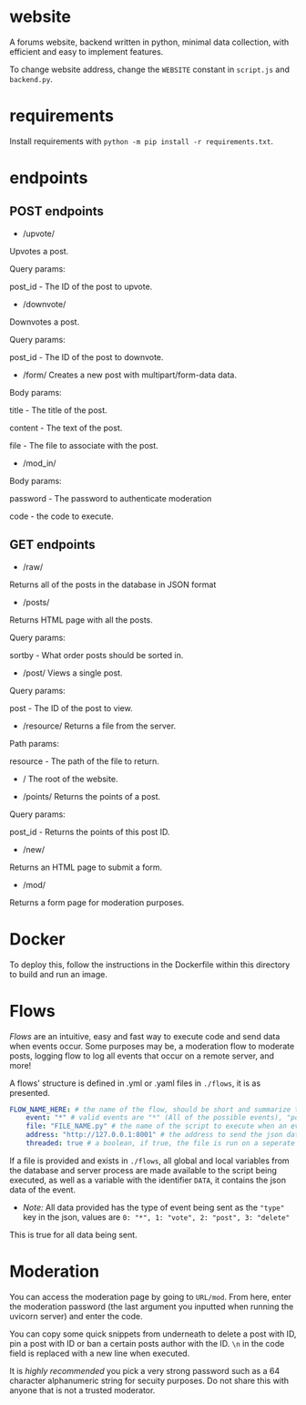 # website
A forums website, backend written in python, minimal data collection, with efficient and easy to implement features.

To change website address, change the `WEBSITE` constant in `script.js` and `backend.py`.

# requirements
Install requirements with `python -m pip install -r requirements.txt`.

# endpoints
## POST endpoints

* /upvote/

Upvotes a post.

Query params:

post_id - The ID of the post to upvote.

* /downvote/

Downvotes a post.

Query params:

post_id - The ID of the post to downvote.


* /form/
Creates a new post with multipart/form-data data.

Body params:

title - The title of the post.

content - The text of the post.

file - The file to associate with the post.

* /mod_in/

Body params:

password - The password to authenticate moderation

code - the code to execute.

## GET endpoints

* /raw/

Returns all of the posts in the database in JSON format

* /posts/

Returns HTML page with all the posts.

Query params:

sortby - What order posts should be sorted in.

* /post/
Views a single post.

Query params:

post - The ID of the post to view.

* /resource/
Returns a file from the server.

Path params:

resource - The path of the file to return.

* /
The root of the website.

* /points/
Returns the points of a post.

Query params:

post_id - Returns the points of this post ID.

* /new/

Returns an HTML page to submit a form.

* /mod/

Returns a form page for moderation purposes.

# Docker

To deploy this, follow the instructions in the Dockerfile within this directory to build and run an image.

# Flows

*Flows* are an intuitive, easy and fast way to execute code and send data when events occur. Some purposes may be, a moderation flow to moderate posts, logging flow to log all events that occur on a remote server, and more!


A flows' structure is defined in .yml or .yaml files in `./flows`, it is as presented.


```yaml
FLOW_NAME_HERE: # the name of the flow, should be short and summarize the purpose of it (i.e moderation_flow, pin_flow, statistics)
    event: "*" # valid events are "*" (All of the possible events), "post" (when a post is created) "vote" (when the score of a post changes) and "delete" (when a single or multiple posts are removed)
    file: "FILE_NAME.py" # the name of the script to execute when an event is run (optional)
    address: "http://127.0.0.1:8001" # the address to send the json data to (the same data is given to the file to execute, if provided), this is optional
    threaded: true # a boolean, if true, the file is run on a seperate thread (concurrent), otherwise it is run on the same thread (blocking.), this is optional.
```


If a file is provided and exists in `./flows`, all global and local variables from the database and server process are made available to the script being executed, as well as a variable with the identifier `DATA`, it contains the json data of the event.

* *Note:* All data provided has the type of event being sent as the `"type"` key in the json, values are
`0: "*", 1: "vote", 2: "post", 3: "delete"`

This is true for all data being sent.

# Moderation

You can access the moderation page by going to `URL/mod`. From here, enter the moderation password (the last argument you inputted when running the uvicorn server) and enter the code.

You can copy some quick snippets from underneath to delete a post with ID, pin a post with ID or ban a certain posts author with the ID. `\n` in the code field is replaced with a new line when executed.

It is *highly recommended* you pick a very strong password such as a 64 character alphanumeric string for secuity purposes. Do not share this with anyone that is not a trusted moderator.